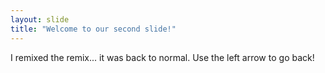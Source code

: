```yaml
---
layout: slide
title: "Welcome to our second slide!"
---
```

I remixed the remix... it was back to normal.
Use the left arrow to go back!

